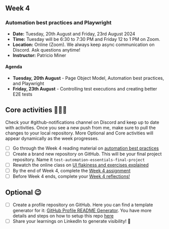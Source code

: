 ## Week 4

### Automation best practices and Playwright

- **Date:** Tuesday, 20th August and Friday, 23rd August 2024
- **Time:** Tuesday will be 6:30 to 7:30 PM and Friday 12 to 1 PM on Zoom.
- **Location:** Online (Zoom). We always keep async communication on Discord. Ask questions anytime!
- **Instructor:** Patricio Miner

#### Agenda

- **Tuesday, 20th August** -
  Page Object Model, Automation best practices, and Playwright
- **Friday, 23th August** -
  Controlling test executions and creating better E2E tests

## Core activities 🧑🏻‍💻

Check your #github-notifications channel on Discord and keep up to date with activities. Once you see a new push from me, make sure to pull the changes to your local repository. More Optional and Core activities will appear dynamically as the week progresses.

- [ ] Go through the Week 4 reading material on [automation best practices](https://peach-freckle-a65.notion.site/Week-4-Best-Practices-and-hands-on-with-Playwright-e37d461f6df3488691151cdf8a4e4df6?pvs=4)
- [ ] Create a brand new repository on GitHub. This will be your final project repository. Name it `test-automation-essentials-final-project`
- [ ] Rewatch the online class on [UI flakiness and exercises explained](https://youtu.be/-VpXss6Z0qY)
- [ ] By the end of Week 4, complete the [Week 4 assignment](../exercises/Week%204/assignment.md)
- [ ] Before Week 4 ends, complete your [Week 4 reflections!](../progress%20reflections/4th-week-reflection.md)

## Optional 😉

- [ ] Create a profile repository on GitHub. Here you can find a template generator for it: [GitHub Profile README Generator](https://rahuldkjain.github.io/gh-profile-readme-generator/). You have more details and steps on how to setup this repo [here](https://docs.github.com/en/get-started/start-your-journey/setting-up-your-profile)
- [ ] Share your learnings on LinkedIn to generate visibility! 🚀
